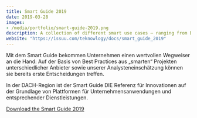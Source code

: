 ```yaml
---
title: Smart Guide 2019
date: 2019-03-28
images:
- /media/portfolio/smart-guide-2019.png
description: A collection of different smart use cases – ranging from Business Innovation Architecture to Hybrid Cloud –, serving as references for innovations based on platforms for corporate applications and related services.
website: "https://issuu.com/teknowlogy/docs/smart_guide_2019"
---
```


Mit dem Smart Guide bekommen Unternehmen einen wertvollen Wegweiser an die Hand: Auf der Basis von Best Practices aus „smarten“ Projekten unterschiedlicher Anbieter sowie unserer Analysteneinschätzung können sie bereits erste Entscheidungen treffen.

In der DACH-Region ist der Smart Guide DIE Referenz für Innovationen auf der Grundlage von Plattformen für Unternehmensanwendungen und entsprechender Dienstleistungen.

[Download the Smart Guide 2019](/media/docs/Smart-Guide-2019.pdf)
